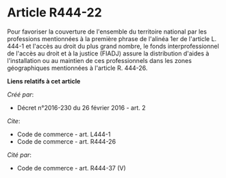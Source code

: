 # Article R444-22

Pour favoriser la couverture de l'ensemble du territoire national par les professions mentionnées à la première phrase de
l'alinéa 1er de l'article L. 444-1 et l'accès au droit du plus grand nombre, le fonds interprofessionnel de l'accès au droit
et à la justice (FIADJ) assure la distribution d'aides à l'installation ou au maintien de ces professionnels dans les zones
géographiques mentionnées à l'article R. 444-26.

**Liens relatifs à cet article**

_Créé par_:

  - Décret n°2016-230 du 26 février 2016 - art. 2

_Cite_:

  - Code de commerce - art. L444-1
  - Code de commerce - art. R444-26

_Cité par_:

  - Code de commerce - art. R444-37 (V)

